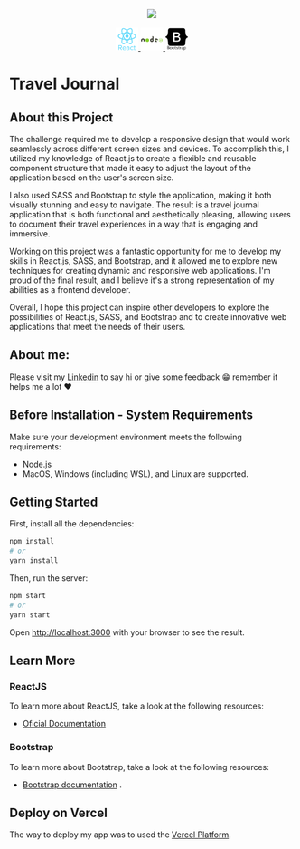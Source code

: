 <p align="center"><img src="https://i.imgur.com/tiwxhHn.png" width="400"></p>
<p align="center">  <a href="https://reactjs.org/" target="_blank" rel="noreferrer"> <img src="https://raw.githubusercontent.com/devicons/devicon/master/icons/react/react-original-wordmark.svg" alt="react" width="40" height="40"/> </a> <a href="https://nodejs.org" target="_blank" rel="noreferrer"> <img src="https://raw.githubusercontent.com/devicons/devicon/master/icons/nodejs/nodejs-original-wordmark.svg" alt="nodejs" width="40" height="40"/> </a> 
<a href="https://getbootstrap.com" target="_blank" rel="noreferrer"> <img src="https://raw.githubusercontent.com/devicons/devicon/master/icons/bootstrap/bootstrap-plain-wordmark.svg" alt="bootstrap" width="40" height="40"/> </a>  </p>

# Travel Journal

## About this Project

The challenge required me to develop a responsive design that would work seamlessly across different screen sizes and devices. To accomplish this, I utilized my knowledge of React.js to create a flexible and reusable component structure that made it easy to adjust the layout of the application based on the user's screen size.

I also used SASS and Bootstrap to style the application, making it both visually stunning and easy to navigate. The result is a travel journal application that is both functional and aesthetically pleasing, allowing users to document their travel experiences in a way that is engaging and immersive.

Working on this project was a fantastic opportunity for me to develop my skills in React.js, SASS, and Bootstrap, and it allowed me to explore new techniques for creating dynamic and responsive web applications. I'm proud of the final result, and I believe it's a strong representation of my abilities as a frontend developer.

Overall, I hope this project can inspire other developers to explore the possibilities of React.js, SASS, and Bootstrap and to create innovative web applications that meet the needs of their users.

## About me:

Please visit my [Linkedin](https://www.linkedin.com/in/arenadaiana/) to say hi or give some feedback 	:grin: remember it helps me a lot ♥

## Before Installation - System Requirements

Make sure your development environment meets the following requirements:

 - Node.js
 - MacOS, Windows (including WSL), and Linux are supported.


## Getting Started

First, install all the  dependencies:

```bash
npm install
# or
yarn install
```


Then, run the server:

```bash
npm start
# or
yarn start
```

Open [http://localhost:3000](http://localhost:3000) with your browser to see the result.

## Learn More

### ReactJS

To learn more about ReactJS, take a look at the following resources:

- [Oficial Documentation](https://react.dev/learn)

### Bootstrap

To learn more about Bootstrap, take a look at the following resources:

- [Bootstrap documentation](https://getbootstrap.com/docs/4.1/getting-started/introduction/) .


## Deploy on Vercel

The way to deploy my app was to used the [Vercel Platform](https://vercel.com/).




